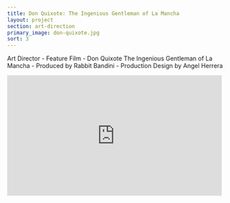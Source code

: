 ```yaml
---
title: Don Quixote: The Ingenious Gentleman of La Mancha
layout: project
section: art-direction
primary_image: don-quixote.jpg
sort: 3
---
```


Art Director - Feature Film - Don Quixote The Ingenious Gentleman of La Mancha - Produced by Rabbit Bandini - Production Design by Angel Herrera

<div class="video-container">
  <iframe src="https://player.vimeo.com/video/144811935" width="500" height="281" frameborder="0" allowfullscreen></iframe>
</div>
